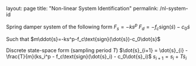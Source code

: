 layout: page
title: "Non-linear System Identification"
permalink: /nl-system-id

Spring damper system of the following form
$F_s = -ks^p$
$F_d = -f_c\text{sign}(\dot{s})-c_0\dot{s}$

Such that
$m\ddot{s}=-ks^p-f_c\text{sign}(\dot{s})-c_0\dot{s}$

Discrete state-space form (sampling period $T$)
$\dot{s}_{i+1} =  \dot{s}_{i} - \frac{T}{m}(ks_i^p - f_c\text{sign}(\dot{s}_i) - c_0\dot{s}_i)$
$s_{i+1} = s_i + T\dot{s}_i$